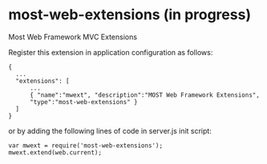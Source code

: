# most-web-extensions (in progress)

Most Web Framework MVC Extensions

Register this extension in application configuration as follows:

    {
      ...
      "extensions": [
          ...
          { "name":"mwext", "description":"MOST Web Framework Extensions", 
          "type":"most-web-extensions" }
      ]
    }

or by adding the following lines of code in server.js init script:

    var mwext = require('most-web-extensions');
    mwext.extend(web.current);
